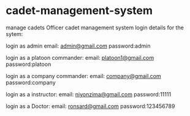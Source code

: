 # cadet-management-system
manage cadets
Officer cadet management system
  login details for the sytem:

 login as admin
email: admin@gmail.com
password:admin

login as a platoon commander:
 email: platoon1@gmail.com
password:platoon

login as a company commander:
 email: company@gmail.com
password:company

login as a instructor:
 email: niyonzima@gmail.com
password:11111

login as a Doctor:
 email: ronsard@gmail.com
password:123456789
